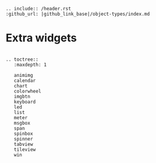 ```eval_rst
.. include:: /header.rst 
:github_url: |github_link_base|/object-types/index.md
```
# Extra widgets

```eval_rst

.. toctree::
   :maxdepth: 1
   
   animimg
   calendar
   chart
   colorwheel
   imgbtn
   keyboard
   led
   list
   meter
   msgbox
   span
   spinbox
   spinner
   tabview
   tileview
   win
```


